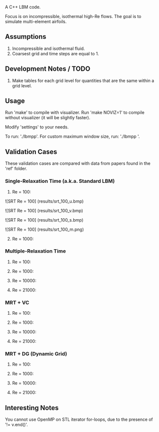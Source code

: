 A C++ LBM code.  

Focus is on incompressible, isothermal high-Re flows. 
The goal is to simulate multi-element airfoils.

## Assumptions

1. Incompressible and isothermal fluid.  
2. Coarsest grid and time steps are equal to 1.  

## Development Notes / TODO

1. Make tables for each grid level for quantities that are the same within a grid level.  



## Usage

Run 'make' to compile with visualizer. 
Run 'make NOVIZ=1' to compile without visualizer (it will be slightly faster). 

Modify 'settings' to your needs.  

To run: './lbmpp'. 
For custom maximum window size, run: './lbmpp <maximum resolution dimension>'.


## Validation Cases

These validation cases are compared with data from papers found in the 
'ref' folder.  

### Single-Relaxation Time (a.k.a. Standard LBM)

1. Re = 100:  

![SRT Re = 100]
(results/srt_100_u.bmp)

![SRT Re = 100]
(results/srt_100_v.bmp)

![SRT Re = 100]
(results/srt_100_s.bmp)

![SRT Re = 100]
(results/srt_100_m.png)

2. Re = 1000:  

### Multiple-Relaxation Time

1. Re = 100:  

2. Re = 1000:  

3. Re = 10000:  

4. Re = 21000:  

### MRT + VC

1. Re = 100:  

2. Re = 1000:  

3. Re = 10000:  

4. Re = 21000:  

### MRT + DG (Dynamic Grid)

1. Re = 100:  

2. Re = 1000:  

3. Re = 10000:  

4. Re = 21000:  

## Interesting Notes

You cannot use OpenMP on STL iterator for-loops, due to the presence of '!= v.end()'. 





